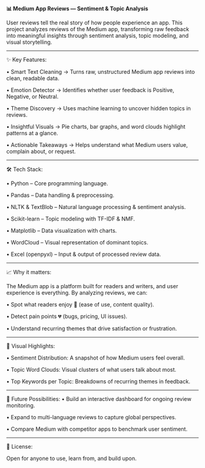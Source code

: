 **📊 Medium App Reviews — Sentiment & Topic Analysis**

User reviews tell the real story of how people experience an app.
This project analyzes reviews of the Medium app, transforming raw feedback into meaningful insights through sentiment analysis, topic modeling, and visual storytelling.
________________________________________
✨ Key Features:

•	Smart Text Cleaning → Turns raw, unstructured Medium app reviews into clean, readable data.

•	Emotion Detector → Identifies whether user feedback is Positive, Negative, or Neutral.

•	Theme Discovery → Uses machine learning to uncover hidden topics in reviews.

•	Insightful Visuals → Pie charts, bar graphs, and word clouds highlight patterns at a glance.

•	Actionable Takeaways → Helps understand what Medium users value, complain about, or request.
________________________________________
🛠️ Tech Stack:

•	Python – Core programming language.

•	Pandas – Data handling & preprocessing.

•	NLTK & TextBlob – Natural language processing & sentiment analysis.

•	Scikit-learn – Topic modeling with TF-IDF & NMF.

•	Matplotlib – Data visualization with charts.

•	WordCloud – Visual representation of dominant topics.

•	Excel (openpyxl) – Input & output of processed review data.
________________________________________
📈 Why it matters:

The Medium app is a platform built for readers and writers, and user experience is everything. By analyzing reviews, we can:

•	Spot what readers enjoy 💚 (ease of use, content quality).

•	Detect pain points 💔 (bugs, pricing, UI issues).

•	Understand recurring themes that drive satisfaction or frustration.
________________________________________
🎨 Visual Highlights:

•	Sentiment Distribution: A snapshot of how Medium users feel overall.

•	Topic Word Clouds: Visual clusters of what users talk about most.

•	Top Keywords per Topic: Breakdowns of recurring themes in feedback.
________________________________________
🔮 Future Possibilities:
•	Build an interactive dashboard for ongoing review monitoring.

•	Expand to multi-language reviews to capture global perspectives.

•	Compare Medium with competitor apps to benchmark user sentiment.
________________________________________
📜 License:

Open for anyone to use, learn from, and build upon.
